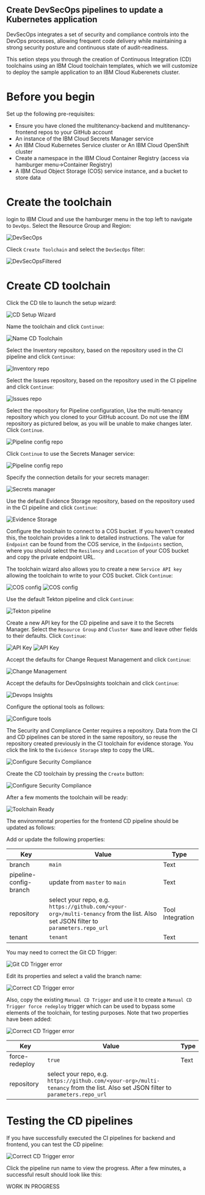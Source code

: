 ## Create DevSecOps pipelines to update a Kubernetes application 

DevSecOps integrates a set of security and compliance controls into the DevOps processes, allowing frequent code delivery while maintaining a strong security posture and continuous state of audit-readiness.

This setion steps you through the creation of Continuous Integration (CD) toolchains using an IBM Cloud toolchain templates, which we will customize to deploy the sample application to an IBM Cloud Kuberenets cluster.

# Before you begin

Set up the following pre-requisites:

- Ensure you have cloned the multitenancy-backend and multitenancy-frontend repos to your GitHub account
- An instance of the IBM Cloud Secrets Manager service
- An IBM Cloud Kubernetes Service cluster or An IBM Cloud OpenShift cluster
- Create a namespace in the IBM Cloud Container Registry (access via hamburger menu->Container Registry)
- A IBM Cloud Object Storage (COS) service instance, and a bucket to store data

# Create the toolchain

login to IBM Cloud and use the hamburger menu in the top left to navigate to `DevOps`.  Select the Resource Group and Region:

![DevSecOps](/documentation/images/cicd-k8s/1-devOpsSelectRegion.png)

Clieck `Create Toolchain` and select the `DevSecOps` filter:

![DevSecOpsFiltered](/documentation/images/cicd-k8s/2-filterToDevSecOpsToolchains.png)

# Create CD toolchain

Click the CD tile to launch the setup wizard:

![CD Setup Wizard](/documentation/images/cicd-k8s/3-cISetupWizard.png)

Name the toolchain and click `Continue`:

![Name CD Toolchain](/documentation/images/cicd-k8s/22-cdPipeline.png)

Select the Inventory repository, based on the repository used in the CI pipeline and click `Continue`:

![Inventory repo](/documentation/images/cicd-k8s/23-createInventoryRepocDBackend.png)

Select the Issues repository, based on the repository used in the CI pipeline and click `Continue`:

![Issues repo](/documentation/images/cicd-k8s/24-createIssuesRepocDBackend.png)

Select the repository for Pipeline configuration, Use the multi-tenancy repository which you cloned to your GitHub account.  Do not use the IBM repository as pictured below, as you will be unable to make changes later.  Click `Continue`.

![Pipeline config repo](/documentation/images/cicd-k8s/25-pipelineConfigCd.png)

Click `Continue` to use the Secrets Manager service:

![Pipeline config repo](/documentation/images/cicd-k8s/26-secretsManagerCd.png)

Specify the connection details for your secrets manager:

![Secrets manager](/documentation/images/cicd-k8s/27-secretsManagerConfigCd.png)

Use the default Evidence Storage repository, based on the repository used in the CI pipeline and click `Continue`:

![Evidence Storage](/documentation/images/cicd-k8s/28-evidenceStorageCd.png)

Configure the toolchain to connect to a COS bucket.  If you haven't created this, the toolchain provides a link to detailed instructions.  The value for `Endpoint` can be found from the COS service, in the `Endpoints` section, where you should select the `Resilency` and `Location` of your COS bucket and copy the private endpoint URL.  

The toolchain wizard also allows you to create a new `Service API key` allowing the toolchain to write to your COS bucket.  Click `Continue`:

![COS config](/documentation/images/cicd-k8s/33-cosCdPipeline.png)
![COS config](/documentation/images/cicd-k8s/34-cosCdPipelineAPI.png)

Use the default Tekton pipeline and click `Continue`:

![Tekton pipeline](/documentation/images/cicd-k8s/35-tektonPipelineCd.png)

Create a new API key for the CD pipeline and save it to the Secrets Manager.  Select the `Resource Group` and `Cluster Name` and leave other fields to their defaults.  Click `Continue`:

![API Key](/documentation/images/cicd-k8s/36-apiKeyCdPipeline.png)
![API Key](/documentation/images/cicd-k8s/37-cdDeploymentTarget.png)

Accept the defaults for Change Request Management and click `Continue`:

![Change Management](/documentation/images/cicd-k8s/38-changeRequestManagement.png)

Accept the defaults for DevOpsInsights toolchain and click `Continue`:

![Devops Insights](/documentation/images/cicd-k8s/39-devopsInsights.png)

Configure the optional tools as follows:

![Configure tools](/documentation/images/cicd-k8s/40-cdTools.png)

The Security and Compliance Center requires a repository.  Data from the CI and CD pipelines can be stored in the same repository, so reuse the repository created previously in the CI toolchain for evidence storage.  You click the link to the `Evidence Storage` step to copy the URL.

![Configure Security Compliance](/documentation/images/cicd-k8s/41-securityAndCompliance.png)

Create the CD toolchain by pressing the `Create` button:

![Configure Security Compliance](/documentation/images/cicd-k8s/42-createCdToolchain.png)

After a few moments the toolchain will be ready:

![Toolchain Ready](/documentation/images/cicd-k8s/43-cdToolchainReady.png)

The environmental properties for the frontend CD pipeline should be updated as follows:

Add or update the following properties:

| Key  | Value | Type |
| ------------- | ------------- | ------------- |
| branch  | `main`  | Text |
| pipeline-config-branch | update from `master` to `main`  | Text |
| repository | select your repo, e.g. `https://github.com/<your-org>/multi-tenancy` from the list.  Also set JSON filter to `parameters.repo_url`  | Tool Integration |
| tenant  | `tenant`  | Text |


You may need to correct the Git CD Trigger:

![Git CD Trigger error](/documentation/images/cicd-k8s/44-gitCdTriggerError.png)

Edit its properties and select a valid the branch name:

![Correct CD Trigger error](/documentation/images/cicd-k8s/45-correctGitTriggerBranch.png)

Also, copy the existing `Manual CD Trigger` and use it to create a `Manual CD Trigger force redeploy` trigger which can be used to bypass some elements of the toolchain, for testing purposes.  Note that two properties have been added:

![Correct CD Trigger error](/documentation/images/cicd-k8s/46-forceRedoployTrigger.png)

| Key  | Value | Type |
| ------------- | ------------- | ------------- |
| force-redeploy | `true`  | Text |
| repository | select your repo, e.g. `https://github.com/<your-org>/multi-tenancy` from the list.  Also set JSON filter to `parameters.repo_url`  |

# Testing the CD pipelines

If you have successfully executed the CI pipelines for backend and frontend, you can test the CD pipeline:

![Correct CD Trigger error](/documentation/images/cicd-k8s/47-manualCdTrigger.png)

Click the pipeline run name to view the progress.  After a few minutes, a successful result should look like this:

WORK IN PROGRESS
